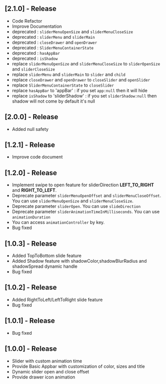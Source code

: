 ## [2.1.0] - Release
 * Code Refactor
 * Improve Documentation
 * deprecated : `sliderMenuOpenSize` and `sliderMenuCloseSize`
 * deprecated : `sliderMenu` and `sliderMain`
 * deprecated : `closeDrawer` and `openDrawer`
 * deprecated : `SliderMenuContainerState`
 * deprecated : `hasAppBar`
 * deprecated : `isShadow`
 * replace `sliderMenuOpenSize` and `sliderMenuCloseSize` to `sliderOpenSize` and `sliderCloseSize`
 * replace `sliderMenu` and `sliderMain` to `slider` and `child`
 * replace `closeDrawer` and `openDrawer` to `closeSlider` and `openSlider`
 * replace `SliderMenuContainerState`  to `closeSlider`
 * replace `hasAppBar`  to 'appBar' : if you set `app:null` then it will hide
 * replace `isShadow`  to 'sliderShadow' : if you set `sliderShadow:null` then shadow will not come
   by default it's null






## [2.0.0] - Release

 * Added null safety 

## [1.2.1] - Release

 * Improve code document

## [1.2.0] - Release

 * Implement swipe to open feature for sliderDirection **LEFT_TO_RIGHT** and **RIGHT_TO_LEFT**.
 * Deprecate parameter `sliderMenuOpenOffset` and `sliderMenuCloseOffset`. You can use `sliderMenuOpenSize` and `sliderMenuCloseSize`.
 * Deprecate parameter `sliderOpen`. You can use `slideDirection`
 * Deprecate parameter `sliderAnimationTimeInMilliseconds`. You can use `animationDuration`
 * You can access `animationController` by key.
 * Bug fixed

## [1.0.3] - Release

 * Added TopToBottom slide feature
 * Added Shadow feature with shadowColor,shadowBlurRadius and shadowSpread dynamic handle
 * Bug fixed


## [1.0.2] - Release 

 * Added RightToLeft/LeftToRight slide feature
 * Bug fixed

## [1.0.1] - Release 

 * Bug fixed
 
## [1.0.0] - Release 

 * Slider with custom animation time
 * Provide Basic Appbar with customization of color, sizes and title
 * Dynamic slider open and close offset
 * Provide drawer icon animation 
